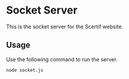 # Socket Server

This is the socket server for the Scertif website.

## Usage

Use the following command to run the server.

```bash
node socket.js
```
